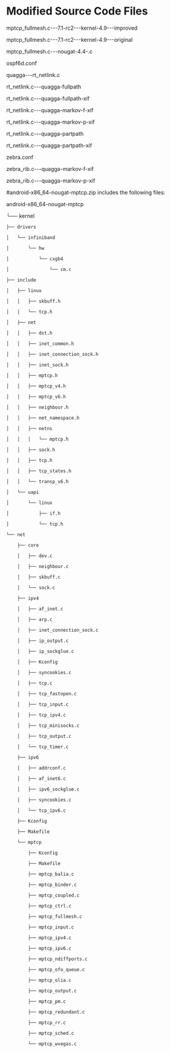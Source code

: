 
# Modified Source Code Files

mptcp_fullmesh.c---7.1-rc2---kernel-4.9---improved

mptcp_fullmesh.c---7.1-rc2---kernel-4.9---original

mptcp_fullmesh.c---nougat-4.4-.c

ospf6d.conf

quagga---rt_netlink.c

rt_netlink.c---quagga-fullpath

rt_netlink.c---quagga-fullpath-xif

rt_netlink.c---quagga-markov-f-xif

rt_netlink.c---quagga-markov-p-xif

rt_netlink.c---quagga-partpath

rt_netlink.c---quagga-partpath-xif

zebra.conf

zebra_rib.c---quagga-markov-f-xif

zebra_rib.c---quagga-markov-p-xif





#android-x86_64-nougat-mptcp.zip includes the following files:

android-x86_64-nougat-mptcp

└── kernel

    ├── drivers

    │   └── infiniband

    │       └── hw

    │           └── cxgb4

    │               └── cm.c

    ├── include

    │   ├── linux

    │   │   ├── skbuff.h

    │   │   └── tcp.h

    │   ├── net

    │   │   ├── dst.h

    │   │   ├── inet_common.h

    │   │   ├── inet_connection_sock.h

    │   │   ├── inet_sock.h

    │   │   ├── mptcp.h

    │   │   ├── mptcp_v4.h

    │   │   ├── mptcp_v6.h

    │   │   ├── neighbour.h

    │   │   ├── net_namespace.h

    │   │   ├── netns

    │   │   │   └── mptcp.h

    │   │   ├── sock.h

    │   │   ├── tcp.h

    │   │   ├── tcp_states.h

    │   │   └── transp_v6.h

    │   └── uapi

    │       └── linux

    │           ├── if.h

    │           └── tcp.h

    └── net

        ├── core

        │   ├── dev.c

        │   ├── neighbour.c

        │   ├── skbuff.c

        │   └── sock.c

        ├── ipv4

        │   ├── af_inet.c

        │   ├── arp.c

        │   ├── inet_connection_sock.c

        │   ├── ip_output.c

        │   ├── ip_sockglue.c

        │   ├── Kconfig

        │   ├── syncookies.c

        │   ├── tcp.c

        │   ├── tcp_fastopen.c

        │   ├── tcp_input.c

        │   ├── tcp_ipv4.c

        │   ├── tcp_minisocks.c

        │   ├── tcp_output.c

        │   └── tcp_timer.c

        ├── ipv6

        │   ├── addrconf.c

        │   ├── af_inet6.c

        │   ├── ipv6_sockglue.c

        │   ├── syncookies.c

        │   └── tcp_ipv6.c

        ├── Kconfig

        ├── Makefile

        └── mptcp

            ├── Kconfig

            ├── Makefile

            ├── mptcp_balia.c

            ├── mptcp_binder.c

            ├── mptcp_coupled.c

            ├── mptcp_ctrl.c

            ├── mptcp_fullmesh.c

            ├── mptcp_input.c

            ├── mptcp_ipv4.c

            ├── mptcp_ipv6.c

            ├── mptcp_ndiffports.c

            ├── mptcp_ofo_queue.c

            ├── mptcp_olia.c

            ├── mptcp_output.c

            ├── mptcp_pm.c

            ├── mptcp_redundant.c

            ├── mptcp_rr.c

            ├── mptcp_sched.c

            └── mptcp_wvegas.c


